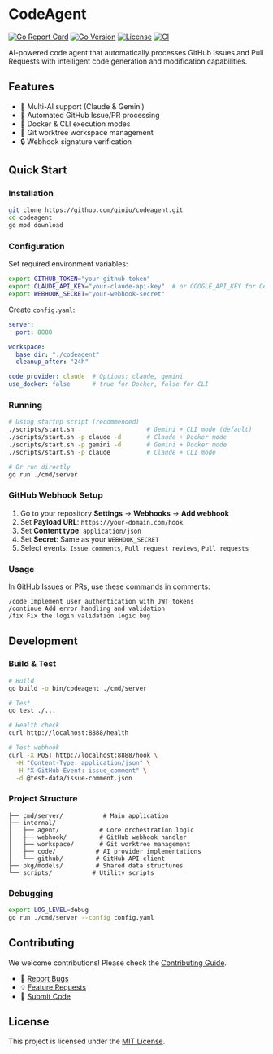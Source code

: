 # CodeAgent

[![Go Report Card](https://goreportcard.com/badge/github.com/qiniu/codeagent)](https://goreportcard.com/report/github.com/qiniu/codeagent)
[![Go Version](https://img.shields.io/github/go-mod/go-version/qiniu/codeagent)](https://go.dev/)
[![License](https://img.shields.io/badge/License-MIT-blue.svg)](LICENSE)
[![CI](https://github.com/qiniu/codeagent/workflows/CI/badge.svg)](https://github.com/qiniu/codeagent/actions)

AI-powered code agent that automatically processes GitHub Issues and Pull Requests with intelligent code generation and modification capabilities.

## Features

- 🤖 Multi-AI support (Claude & Gemini)
- 🔄 Automated GitHub Issue/PR processing
- 🐳 Docker & CLI execution modes
- 📁 Git worktree workspace management
- 🔒 Webhook signature verification

## Quick Start

### Installation

```bash
git clone https://github.com/qiniu/codeagent.git
cd codeagent
go mod download
```

### Configuration

Set required environment variables:

```bash
export GITHUB_TOKEN="your-github-token"
export CLAUDE_API_KEY="your-claude-api-key"  # or GOOGLE_API_KEY for Gemini
export WEBHOOK_SECRET="your-webhook-secret"
```

Create `config.yaml`:

```yaml
server:
  port: 8888

workspace:
  base_dir: "./codeagent"
  cleanup_after: "24h"

code_provider: claude  # Options: claude, gemini
use_docker: false      # true for Docker, false for CLI
```

### Running

```bash
# Using startup script (recommended)
./scripts/start.sh                    # Gemini + CLI mode (default)
./scripts/start.sh -p claude -d       # Claude + Docker mode
./scripts/start.sh -p gemini -d       # Gemini + Docker mode
./scripts/start.sh -p claude          # Claude + CLI mode

# Or run directly
go run ./cmd/server
```

### GitHub Webhook Setup

1. Go to your repository **Settings** → **Webhooks** → **Add webhook**
2. Set **Payload URL**: `https://your-domain.com/hook`
3. Set **Content type**: `application/json`
4. Set **Secret**: Same as your `WEBHOOK_SECRET`
5. Select events: `Issue comments`, `Pull request reviews`, `Pull requests`

### Usage

In GitHub Issues or PRs, use these commands in comments:

```
/code Implement user authentication with JWT tokens
/continue Add error handling and validation
/fix Fix the login validation logic bug
```

## Development

### Build & Test

```bash
# Build
go build -o bin/codeagent ./cmd/server

# Test
go test ./...

# Health check
curl http://localhost:8888/health

# Test webhook
curl -X POST http://localhost:8888/hook \
  -H "Content-Type: application/json" \
  -H "X-GitHub-Event: issue_comment" \
  -d @test-data/issue-comment.json
```

### Project Structure

```
├── cmd/server/           # Main application
├── internal/
│   ├── agent/           # Core orchestration logic
│   ├── webhook/         # GitHub webhook handler
│   ├── workspace/       # Git worktree management
│   ├── code/           # AI provider implementations
│   └── github/         # GitHub API client
├── pkg/models/         # Shared data structures
└── scripts/           # Utility scripts
```

### Debugging

```bash
export LOG_LEVEL=debug
go run ./cmd/server --config config.yaml
```

## Contributing

We welcome contributions! Please check the [Contributing Guide](CONTRIBUTING.md).

- 🐛 [Report Bugs](https://github.com/qiniu/codeagent/issues/new?template=bug_report.md)
- 💡 [Feature Requests](https://github.com/qiniu/codeagent/issues/new?template=feature_request.md)
- 🔧 [Submit Code](CONTRIBUTING.md#code-contributions)

## License

This project is licensed under the [MIT License](LICENSE).
